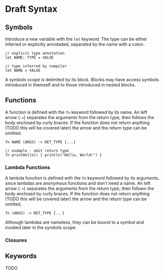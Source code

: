 # Draft Syntax

## Symbols

Introduce a new variable with the `let` keyword. The type can be either inferred
or explicitly annotaded, separated by the name with a colon.

```
// explicit type annotation
let NAME: TYPE = VALUE

// type inferred by compiler
let NAME = VALUE
```

A symbols scope is delimited by its block. Blocks may have access symbols introduced
in themself and to those introduced in nested blocks.

## Functions

A function is defined with the `fn` keyword followed by its name. An left arrow (`->`) 
separates the arguments from the return type, then follows the body enclosed by curly 
braces. If the function does not return anything (TODO this will be covered later) the
arrow and the return type can be omitted.

```
fn NAME (ARGS) -> RET_TYPE {...}

// example - omit return type
fn printHello() { println("Hello, World!") }
```


### Lambda Functions

A lambda function is defined with the `fn` keyword followed by its arguments, since
lambdas are anonymous functions and don't need a name. An left arrow (`->`) separates
the arguments from the return type, then follows the body enclosed by curly braces.
If the function does not return anything (TODO this will be covered later) the
arrow and the return type can be omitted.

`fn (ARGS) -> RET_TYPE {...}`

Although lambdas are nameless, they can be bound to a symbol and invoked later in the
symbols scope.

### Closures

## Keywords

TODO
